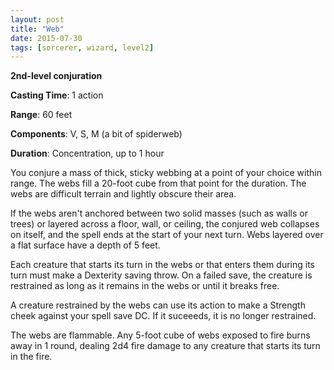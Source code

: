 ```yaml
---
layout: post
title: "Web"
date: 2015-07-30
tags: [sorcerer, wizard, level2]
---
```


**2nd-level conjuration**

**Casting Time**: 1 action

**Range**: 60 feet

**Components**: V, S, M (a bit of spiderweb)

**Duration**: Concentration, up to 1 hour

You conjure a mass of thick, sticky webbing at a point of your choice within range. The webs fill a 20-foot cube from that point for the duration. The webs are difficult terrain and lightly obscure their area.

If the webs aren't anchored between two solid masses (such as walls or trees) or layered across a floor, wall, or ceiling, the conjured web collapses on itself, and the spell ends at the start of your next turn. Webs layered over a flat surface have a depth of 5 feet.

Each creature that starts its turn in the webs or that enters them during its turn must make a Dexterity saving throw. On a failed save, the creature is restrained as long as it remains in the webs or until it breaks free.

A creature restrained by the webs can use its action to make a Strength cheek against your spell save DC. If it suceeeds, it is no longer restrained.

The webs are flammable. Any 5-foot cube of webs exposed to fire burns away in 1 round, dealing 2d4 fire damage to any creature that starts its turn in the fire.
